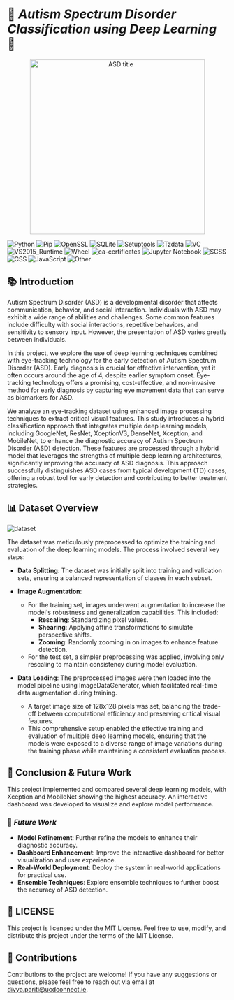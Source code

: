 # 🧠 *Autism Spectrum Disorder Classification using Deep Learning* 🌟
<div align="center">
  <img src="https://github.com/user-attachments/assets/7c8b3d55-c512-41b9-b050-c6f2bf1c1349" alt="ASD title" width="400"/>
</div>

![Python](https://img.shields.io/badge/python-3.9.19-3776AB?logo=python&logoColor=white)
![Pip](https://img.shields.io/badge/pip-24.2-2C8EBB?logo=pypi&logoColor=white)
![OpenSSL](https://img.shields.io/badge/openssl-3.0.14-8A2BE2?logo=openssl&logoColor=white)
![SQLite](https://img.shields.io/badge/sqlite-3.45.3-003B57?logo=sqlite&logoColor=white)
![Setuptools](https://img.shields.io/badge/setuptools-72.1.0-FFD43B?logo=python&logoColor=black)
![Tzdata](https://img.shields.io/badge/tzdata-2024a-4A90E2?logo=timezone&logoColor=white)
![VC](https://img.shields.io/badge/vc-14.40-555555?logo=visualstudio&logoColor=white)
![VS2015_Runtime](https://img.shields.io/badge/vs2015_runtime-14.40.3.x-683D87?logo=visualstudio&logoColor=white)
![Wheel](https://img.shields.io/badge/wheel-0.43.0-007ACC?logo=python&logoColor=white)
![ca-certificates](https://img.shields.io/badge/ca--certificates-2024.7.2-3DDC84?logo=ssl&logoColor=white)
![Jupyter Notebook](https://img.shields.io/badge/Jupyter%20Notebook-71%25-F37626?logo=jupyter&logoColor=white)
![SCSS](https://img.shields.io/badge/SCSS-19%25-C76494?logo=sass&logoColor=white)
![CSS](https://img.shields.io/badge/CSS-5.5%25-563D7C?logo=css3&logoColor=white)
![JavaScript](https://img.shields.io/badge/JavaScript-3.7%25-F7DF1E?logo=javascript&logoColor=black)
![Other](https://img.shields.io/badge/Other-0.8%25-D3D3D3?logo=other&logoColor=black)


## 📚 **Introduction**

Autism Spectrum Disorder (ASD) is a developmental disorder that affects communication, behavior, and social interaction. Individuals with ASD may exhibit a wide range of abilities and challenges. Some common features include difficulty with social interactions, repetitive behaviors, and sensitivity to sensory input. However, the presentation of ASD varies greatly between individuals.

In this project, we explore the use of deep learning techniques combined with eye-tracking technology for the early detection of Autism Spectrum Disorder (ASD). Early diagnosis is crucial for effective intervention, yet it often occurs around the age of 4, despite earlier symptom onset. Eye-tracking technology offers a promising, cost-effective, and non-invasive method for early diagnosis by capturing eye movement data that can serve as biomarkers for ASD. 

We analyze an eye-tracking dataset using enhanced image processing techniques to extract critical visual features. This study introduces a hybrid classification approach that integrates multiple deep learning models, including GoogleNet, ResNet, XceptionV3, DenseNet, Xception, and MobileNet, to enhance the diagnostic accuracy of Autism Spectrum Disorder (ASD) detection. These features are processed through a hybrid model that leverages the strengths of multiple deep learning architectures, significantly improving the accuracy of ASD diagnosis. This approach successfully distinguishes ASD cases from typical development (TD) cases, offering a robust tool for early detection and contributing to better treatment strategies.

## 📊 **Dataset Overview**

![dataset](https://github.com/user-attachments/assets/4f84caae-71bb-4100-83c7-0856b17540c2)

The dataset was meticulously preprocessed to optimize the training and evaluation of the deep learning models. The process involved several key steps:

  - **Data Splitting**: The dataset was initially split into training and validation sets, ensuring a balanced representation of classes in each subset.

  - **Image Augmentation**:
    - For the training set, images underwent augmentation to increase the model's robustness and generalization capabilities. This included:
      - **Rescaling**: Standardizing pixel values.
      - **Shearing**: Applying affine transformations to simulate perspective shifts.
      - **Zooming**: Randomly zooming in on images to enhance feature detection.
    - For the test set, a simpler preprocessing was applied, involving only rescaling to maintain consistency during model evaluation.
    
  - **Data Loading**: The preprocessed images were then loaded into the model pipeline using ImageDataGenerator, which facilitated real-time data augmentation during training.
    - A target image size of 128x128 pixels was set, balancing the trade-off between computational efficiency and preserving critical visual features.
    - This comprehensive setup enabled the effective training and evaluation of multiple deep learning models, ensuring that the models were exposed to a diverse range of image variations during the training phase while maintaining a consistent evaluation process.

## 🎯 **Conclusion & Future Work**

This project implemented and compared several deep learning models, with Xception and MobileNet showing the highest accuracy. An interactive dashboard was developed to visualize and explore model performance. 

### 🔮 *Future Work*
- **Model Refinement**: Further refine the models to enhance their diagnostic accuracy.
- **Dashboard Enhancement**: Improve the interactive dashboard for better visualization and user experience.
- **Real-World Deployment**: Deploy the system in real-world applications for practical use.
- **Ensemble Techniques**: Explore ensemble techniques to further boost the accuracy of ASD detection.

## 📜 **LICENSE**

This project is licensed under the MIT License. Feel free to use, modify, and distribute this project under the terms of the MIT License.

## 🤝 **Contributions**

Contributions to the project are welcome! If you have any suggestions or questions, please feel free to reach out via email at [divya.pariti@ucdconnect.ie](mailto:divya.pariti@ucdconnect.ie).



